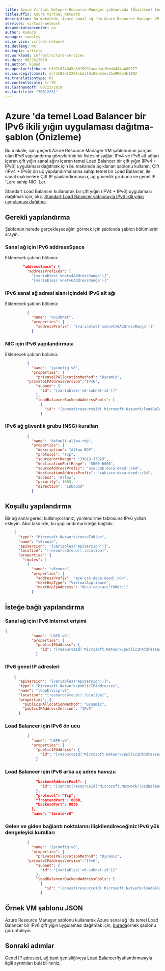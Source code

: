 ```yaml
---
title: Azure Virtual Network-Resource Manager şablonunda (Önizleme) temel Load Balancer IPv6 ikili yığın uygulaması dağıtma
titlesuffix: Azure Virtual Network
description: Bu makalede, Azure sanal ağ 'da Azure Resource Manager VM şablonları kullanılarak IPv6 ikili yığın uygulamasının nasıl dağıtılacağı gösterilmektedir.
services: virtual-network
documentationcenter: na
author: KumudD
manager: twooley
ms.service: virtual-network
ms.devlang: NA
ms.topic: article
ms.workload: infrastructure-services
ms.date: 06/26/2019
ms.author: kumud
ms.openlocfilehash: b397c874045a89f5992aeadacfbbd4434a486977
ms.sourcegitcommit: dcf3e03ef228fcbdaf0c83ae1ec2ba996a4b1892
ms.translationtype: MT
ms.contentlocale: tr-TR
ms.lasthandoff: 08/23/2019
ms.locfileid: "70012831"
---
```

# <a name="deploy-an-ipv6-dual-stack-application-with-basic-load-balancer-in-azure---template-preview"></a>Azure 'da temel Load Balancer bir IPv6 ikili yığın uygulaması dağıtma-şablon (Önizleme)

Bu makale, için geçerli Azure Resource Manager VM şablonunun parçası olan IPv6 yapılandırma görevlerinin bir listesini sağlar. IPv4 ve IPv6 alt ağları içeren çift yığın sanal ağını içeren temel Load Balancer bir çift yığın (IPv4 + IPv6) uygulaması dağıtmak için bu makalede açıklanan şablonu kullanın, Çift (IPv4 + IPv6) ön uç yapılandırmalarına sahip temel bir Load Balancer, ile sanal makinelere Çift IP yapılandırmasına, ağ güvenlik grubuna ve genel IP 'Lere sahip NIC 'Ler.

Standart Load Balancer kullanarak bir çift yığın (ıPV4 + IPv6) uygulaması dağıtmak için, bkz. [Standart Load Balancer şablonuyla IPv6 ikili yığın uygulaması dağıtma](ipv6-configure-standard-load-balancer-template-json.md).

## <a name="required-configurations"></a>Gerekli yapılandırma

Şablonun nerede gerçekleşeceğini görmek için şablonda şablon bölümlerini arayın.

### <a name="ipv6-addressspace-for-the-virtual-network"></a>Sanal ağ için IPv6 addressSpace

Eklenecek şablon bölümü:

```JSON
        "addressSpace": {
          "addressPrefixes": [
            "[variables('vnetv4AddressRange')]",
            "[variables('vnetv6AddressRange')]"    
```

### <a name="ipv6-subnet-within-the-ipv6-virtual-network-addressspace"></a>IPv6 sanal ağ adresi alanı içindeki IPv6 alt ağı

Eklenecek şablon bölümü:
```JSON
          {
            "name": "V6Subnet",
            "properties": {
              "addressPrefix": "[variables('subnetv6AddressRange')]"
            }

```

### <a name="ipv6-configuration-for-the-nic"></a>NIC için IPv6 yapılandırması

Eklenecek şablon bölümü:
```JSON
          {
            "name": "ipconfig-v6",
            "properties": {
              "privateIPAllocationMethod": "Dynamic",
          "privateIPAddressVersion":"IPv6",
              "subnet": {
                "id": "[variables('v6-subnet-id')]"
              },
              "loadBalancerBackendAddressPools": [
                {
                  "id": "[concat(resourceId('Microsoft.Network/loadBalancers','loadBalancer'),'/backendAddressPools/LBBAP-v6')]"
                }
```

### <a name="ipv6-network-security-group-nsg-rules"></a>IPv6 ağ güvenlik grubu (NSG) kuralları

```JSON
          {
            "name": "default-allow-rdp",
            "properties": {
              "description": "Allow RDP",
              "protocol": "Tcp",
              "sourcePortRange": "33819-33829",
              "destinationPortRange": "5000-6000",
              "sourceAddressPrefix": "ace:cab:deca:deed::/64",
              "destinationAddressPrefix": "cab:ace:deca:deed::/64",
              "access": "Allow",
              "priority": 1003,
              "direction": "Inbound"
            }
```

## <a name="conditional-configuration"></a>Koşullu yapılandırma

Bir ağ sanal gereci kullanıyorsanız, yönlendirme tablosuna IPv6 yolları ekleyin. Aksi takdirde, bu yapılandırma isteğe bağlıdır.

```JSON
    {
      "type": "Microsoft.Network/routeTables",
      "name": "v6route",
      "apiVersion": "[variables('ApiVersion')]",
      "location": "[resourceGroup().location]",
      "properties": {
        "routes": [
          {
            "name": "v6route",
            "properties": {
              "addressPrefix": "ace:cab:deca:deed::/64",
              "nextHopType": "VirtualAppliance",
              "nextHopIpAddress": "deca:cab:ace:f00d::1"
            }
```

## <a name="optional-configuration"></a>İsteğe bağlı yapılandırma

### <a name="ipv6-internet-access-for-the-virtual-network"></a>Sanal ağ için IPv6 Internet erişimi

```JSON
{
            "name": "LBFE-v6",
            "properties": {
              "publicIPAddress": {
                "id": "[resourceId('Microsoft.Network/publicIPAddresses','lbpublicip-v6')]"
              }
```

### <a name="ipv6-public-ip-addresses"></a>IPv6 genel IP adresleri

```JSON
    {
      "apiVersion": "[variables('ApiVersion')]",
      "type": "Microsoft.Network/publicIPAddresses",
      "name": "lbpublicip-v6",
      "location": "[resourceGroup().location]",
      "properties": {
        "publicIPAllocationMethod": "Dynamic",
        "publicIPAddressVersion": "IPv6"
      }
```

### <a name="ipv6-front-end-for-load-balancer"></a>Load Balancer için IPv6 ön ucu

```JSON
          {
            "name": "LBFE-v6",
            "properties": {
              "publicIPAddress": {
                "id": "[resourceId('Microsoft.Network/publicIPAddresses','lbpublicip-v6')]"
              }
```

### <a name="ipv6-back-end-address-pool-for-load-balancer"></a>Load Balancer için IPv6 arka uç adres havuzu

```JSON
              "backendAddressPool": {
                "id": "[concat(resourceId('Microsoft.Network/loadBalancers', 'loadBalancer'), '/backendAddressPools/LBBAP-v6')]"
              },
              "protocol": "Tcp",
              "frontendPort": 8080,
              "backendPort": 8080
            },
            "name": "lbrule-v6"
```

### <a name="ipv6-load-balancer-rules-to-associate-incoming-and-outgoing-ports"></a>Gelen ve giden bağlantı noktalarını ilişkilendireceğiniz IPv6 yük dengeleyici kuralları

```JSON
          {
            "name": "ipconfig-v6",
            "properties": {
              "privateIPAllocationMethod": "Dynamic",
          "privateIPAddressVersion":"IPv6",
              "subnet": {
                "id": "[variables('v6-subnet-id')]"
              },
              "loadBalancerBackendAddressPools": [
                {
                  "id": "[concat(resourceId('Microsoft.Network/loadBalancers','loadBalancer'),'/backendAddressPools/LBBAP-v6')]"
                }
```

## <a name="sample-vm-template-json"></a>Örnek VM şablonu JSON
Azure Resource Manager şablonu kullanarak Azure sanal ağ 'da temel Load Balancer bir IPv6 çift yığın uygulaması dağıtmak için, [burada](https://azure.microsoft.com/resources/templates/ipv6-in-vnet/)örnek şablonu görüntüleyin.

## <a name="next-steps"></a>Sonraki adımlar

[Genel IP adresleri](https://azure.microsoft.com/pricing/details/ip-addresses/), [ağ bant genişliği](https://azure.microsoft.com/pricing/details/bandwidth/)veya [Load Balancer](https://azure.microsoft.com/pricing/details/load-balancer/)fiyatlandırmasıyla ilgili ayrıntıları bulabilirsiniz.
